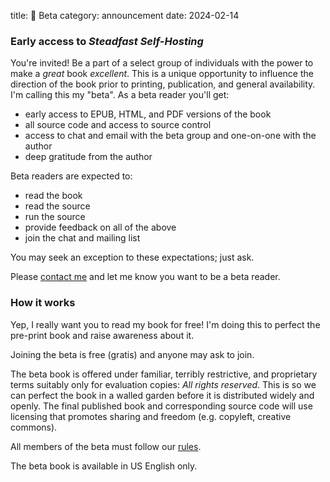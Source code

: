 title: 👀 Beta
category: announcement
date: 2024-02-14

### Early access to *Steadfast Self-Hosting*

You're invited! Be a part of a select group of individuals with the power to make a *great* book *excellent*.
This is a unique opportunity to influence the direction of the book prior to printing, publication, and general availability.
I'm calling this my "beta".
As a beta reader you'll get:

* early access to EPUB, HTML, and PDF versions of the book
* all source code and access to source control
* access to chat and email with the beta group and one-on-one with the author
* deep gratitude from the author

Beta readers are expected to:

* read the book
* read the source
* run the source
* provide feedback on all of the above
* join the chat and mailing list

You may seek an exception to these expectations; just ask.

Please [contact me]({filename}/pages/contact.md) and let me know you want to be a beta reader.

### How it works

Yep, I really want you to read my book for free!
I'm doing this to perfect the pre-print book and raise awareness about it.

Joining the beta is free (gratis) and anyone may ask to join.

The beta book is offered under familiar, terribly restrictive, and proprietary terms suitably only for evaluation copies: *All rights reserved*.
This is so we can perfect the book in a walled garden before it is distributed widely and openly.
The final published book and corresponding source code will use licensing that promotes sharing and freedom (e.g. copyleft, creative commons).

All members of the beta must follow our [rules]({filename}/pages/rules.md).

The beta book is available in US English only.
